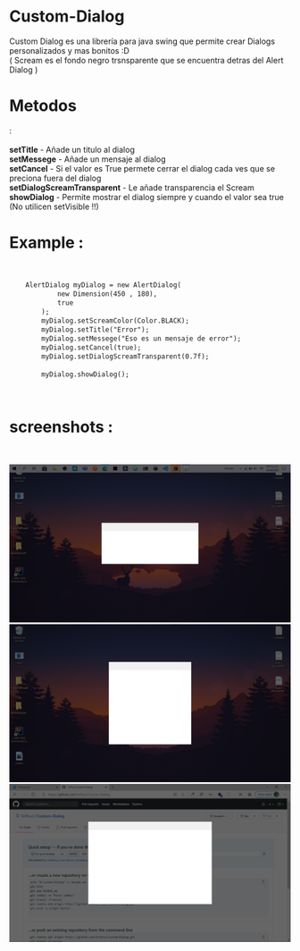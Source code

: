 # Custom-Dialog
Custom Dialog es una librería para java swing que permite crear Dialogs personalizados y mas bonitos :D  
( Scream es el fondo negro trsnsparente que se encuentra detras del Alert Dialog )
<br/>

<h1>Metodos</h1>:<br/><br/>
<strong>setTitle</strong> - Añade un titulo al dialog <br/>
<strong>setMessege</strong> - Añade un mensaje al dialog <br/>
<strong>setCancel</strong> - Si el valor es True permete cerrar el dialog cada ves que se preciona fuera del dialog <br/>
<strong>setDialogScreamTransparent</strong> - Le añade transparencia el Scream <br/>
<strong>showDialog</strong> - Permite mostrar el dialog siempre y cuando el valor sea true (No utilicen setVisible !!) <br/>

<h1>Example :</h1><br/>

        AlertDialog myDialog = new AlertDialog(
                new Dimension(450 , 180),
                true
            );
            myDialog.setScreamColor(Color.BLACK);
            myDialog.setTitle("Error");
            myDialog.setMessege("Eso es un mensaje de error");
            myDialog.setCancel(true);
            myDialog.setDialogScreamTransparent(0.7f);
            
            myDialog.showDialog();




<br/>
<h1>screenshots : </h1>
<br/>

![alt text](https://github.com/SirRiuz/Custom-Dialog/blob/master/img/scream.png)
![alt text](https://github.com/SirRiuz/Custom-Dialog/blob/master/img/scream_1.png)
![alt text](https://github.com/SirRiuz/Custom-Dialog/blob/master/img/scream_2.png)



